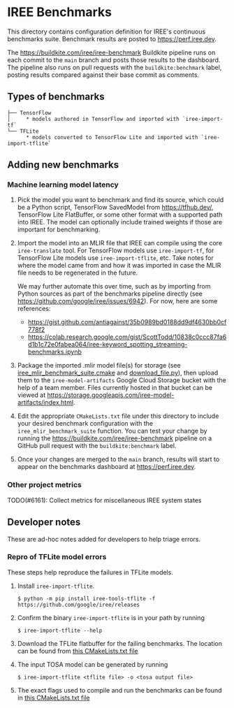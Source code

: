 # IREE Benchmarks

This directory contains configuration definition for IREE's continuous
benchmarks suite. Benchmark results are posted to https://perf.iree.dev.

The https://buildkite.com/iree/iree-benchmark Buildkite pipeline runs on each
commit to the `main` branch and posts those results to the dashboard. The
pipeline also runs on pull requests with the `buildkite:benchmark` label,
posting results compared against their base commit as comments.

## Types of benchmarks

```
├── TensorFlow
│     * models authored in TensorFlow and imported with `iree-import-tf`
└── TFLite
      * models converted to TensorFlow Lite and imported with `iree-import-tflite`
```

## Adding new benchmarks

### Machine learning model latency

1. Pick the model you want to benchmark and find its source, which could be
   a Python script, TensorFlow SavedModel from https://tfhub.dev/, TensorFlow
   Lite FlatBuffer, or some other format with a supported path into IREE. The
   model can optionally include trained weights if those are important for
   benchmarking.

2. Import the model into an MLIR file that IREE can compile using the core
   `iree-translate` tool. For TensorFlow models use `iree-import-tf`, for
   TensorFlow Lite models use `iree-import-tflite`, etc. Take notes for where
   the model came from and how it was imported in case the MLIR file needs to
   be regenerated in the future.

   We may further automate this over time, such as by importing from Python
   sources as part of the benchmarks pipeline directly (see
   https://github.com/google/iree/issues/6942). For now, here are some
   references:

   * https://gist.github.com/antiagainst/35b0989bd0188dd9df4630bb0cf778f2
   * https://colab.research.google.com/gist/ScottTodd/10838c0ccc87fa6d1b1c72e0fabea064/iree-keyword_spotting_streaming-benchmarks.ipynb

3. Package the imported .mlir model file(s) for storage (see
   [iree_mlir_benchmark_suite.cmake](../build_tools/cmake/iree_mlir_benchmark_suite.cmake)
   and [download_file.py](../scripts/download_file.py)), then upload them to the
   `iree-model-artifacts` Google Cloud Storage bucket with the help of a team
   member. Files currently hosted in that bucket can be viewed at
   https://storage.googleapis.com/iree-model-artifacts/index.html.

4. Edit the appropriate `CMakeLists.txt` file under this directory to include
   your desired benchmark configuration with the `iree_mlir_benchmark_suite`
   function. You can test your change by running the
   https://buildkite.com/iree/iree-benchmark pipeline on a GitHub pull request
   with the `buildkite:benchmark` label.

5. Once your changes are merged to the `main` branch, results will start to
   appear on the benchmarks dashboard at https://perf.iree.dev.

### Other project metrics

TODO(#6161): Collect metrics for miscellaneous IREE system states

## Developer notes

These are ad-hoc notes added for developers to help triage errors.

### Repro of TFLite model errors

These steps help reproduce the failures in TFLite models. 

1.  Install `iree-import-tflite`.
    ```
    $ python -m pip install iree-tools-tflite -f https://github.com/google/iree/releases
    ```

2. Confirm the binary `iree-import-tflite` is in your path by running
    ```
    $ iree-import-tflite --help
    ```

3. Download the TFLite flatbuffer for the failing benchmarks. The
location can be found from [this CMakeLists.txt file](./TFLite/CMakeLists.txt)

4. The input TOSA model can be generated by running
    ```
    $ iree-import-tflite <tflite file> -o <tosa output file>
    ```

5. The exact flags used to compile and run the benchmarks can be
found in [this CMakeLists.txt file](./TFLite/CMakeLists.txt)
